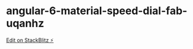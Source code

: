 # angular-6-material-speed-dial-fab-uqanhz

[Edit on StackBlitz ⚡️](https://stackblitz.com/edit/angular-6-material-speed-dial-fab-uqanhz)